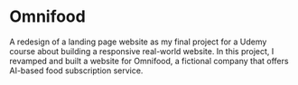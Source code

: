 # Omnifood
A redesign of a landing page website as my final project for a Udemy course about building a responsive  real-world website. In this project, I revamped and built a website for Omnifood, a fictional company that offers AI-based food subscription service.
